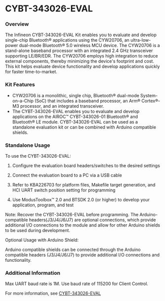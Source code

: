# CYBT-343026-EVAL

### Overview

The Infineon CYBT-343026-EVAL Kit enables you to evaluate and develop single-chip Bluetooth&#174; applications using the CYW20706, an ultra-low-power dual-mode Bluetooth&#174; 5.0 wireless MCU device. The CYW20706 is a stand-alone baseband processor with an integrated 2.4 GHz transceiver supporting LE/BR/EDR. The CYW20706 employs high integration to reduce external components, thereby minimizing the device's footprint and cost. This kit helps evaluate device functionality and develop applications quickly for faster time-to-market.

### Kit Features

* CYW20706 is a monolithic, single chip, Bluetooth&#174; dual-mode System-on-a-Chip (SoC) that includes a baseband processor, an Arm&#174; Cortex&#174;-M3 processor, and an integrated transceiver.
* The CYBT-343026-EVAL enables you to evaluate and develop applications on the AIROC&#8482; CYBT-343026-01 Bluetooth&#174; and Bluetooth&#174; LE module. CYBT-343026-EVAL can be used as a standalone evaluation kit or can be combined with Arduino compatible shields.

### Standalone Usage

To use the CYBT-343026-EVAL:

1) Configure the evaluation board headers/switches to the desired settings

2) Connect the evaluation board to a PC via a USB cable

3) Refer to KBA226703 for platform files, Makefile target generation, and HCI UART switch position setting for programming

4) Use ModusToolbox&#8482; 2.0 and BTSDK 2.0 (or higher) to develop your application, program, and test

Note: Recover the CYBT-343026-EVAL before programming. The Arduino-compatible headers(J3/J4/J6/J7) are optional connections, which provide additional I/O connections to the module and allow for other Arduino shields to be used during development.

Optional Usage with Arduino Shield:

Arduino compatible shields can be connected through the Arduino compatible headers (J3/J4/J6/J7) to provide additional I/O connections and functionality.

### Additional Information

Max UART baud rate is 1M. Use baud rate of 115200 for Client Control.

For more information, see [CYBT-343026-EVAL](http://www.cypress.com/CYBT-343026-EVAL)
